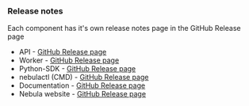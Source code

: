 ### Release notes

Each component has it's own release notes page in the GitHub Release page

 * API - [GitHub Release page](https://github.com/nebula-orchestrator/api-manager/releases)
 * Worker -  [GitHub Release page](https://github.com/nebula-orchestrator/worker-manager/releases)
 * Python-SDK -  [GitHub Release page](https://github.com/nebula-orchestrator/nebula-python-sdk/releases)
 * nebulactl (CMD) -   [GitHub Release page](https://github.com/nebula-orchestrator/nebula-cmd/releases)
 * Documentation -  [GitHub Release page](https://github.com/nebula-orchestrator/docs/releases)
 * Nebula website -  [GitHub Release page](https://github.com/nebula-orchestrator/nebula-orchestrator.github.io/releases)
 